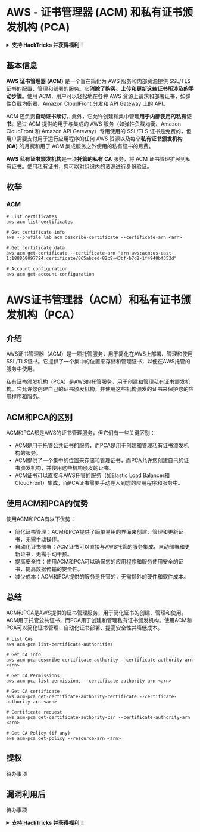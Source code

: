 # AWS - 证书管理器 (ACM) 和私有证书颁发机构 (PCA)

<details>

<summary><strong>支持 HackTricks 并获得福利！</strong></summary>

* 如果您想在 HackTricks 中看到您的公司广告，或者如果您想访问 PEASS 的最新版本或下载 HackTricks 的 PDF，请查看[**订阅计划**](https://github.com/sponsors/carlospolop)！
* 获取[**官方 PEASS 和 HackTricks 商品**](https://peass.creator-spring.com)
* 发现[**PEASS 家族**](https://opensea.io/collection/the-peass-family)，我们的独家[**NFT**](https://opensea.io/collection/the-peass-family)收藏品
* **加入** 💬 [**Discord 群组**](https://discord.gg/hRep4RUj7f) 或 [**Telegram 群组**](https://t.me/peass) 或 **关注**我的 **Twitter** 🐦 [**@carlospolopm**](https://twitter.com/carlospolopm)**。**
* **通过向** [**HackTricks**](https://github.com/carlospolop/hacktricks) **和** [**HackTricks Cloud**](https://github.com/carlospolop/hacktricks-cloud) **github 仓库提交 PR 来分享您的黑客技巧。**

</details>

## 基本信息

**AWS 证书管理器 (ACM)** 是一个旨在简化为 AWS 服务和内部资源提供 SSL/TLS 证书的配置、管理和部署的服务。它**消除了购买、上传和更新这些证书所涉及的手动步骤**。使用 ACM，用户可以轻松地在各种 AWS 资源上请求和部署证书，如弹性负载均衡器、Amazon CloudFront 分发和 API Gateway 上的 API。

ACM 还负责**自动证书续订**。此外，它允许创建和集中管理**用于内部使用的私有证书**。通过 ACM 提供的用于与集成的 AWS 服务（如弹性负载均衡、Amazon CloudFront 和 Amazon API Gateway）专用使用的 SSL/TLS 证书是免费的，但用户需要支付用于运行应用程序的任何 AWS 资源以及每个**私有证书颁发机构 (CA)** 的月费和用于 ACM 集成服务之外使用的私有证书的月费。

**AWS 私有证书颁发机构**是一项**托管的私有 CA** 服务，将 ACM 证书管理扩展到私有证书。使用私有证书，您可以对组织内的资源进行身份验证。

## 枚举

### ACM
```
# List certificates
aws acm list-certificates

# Get certificate info
aws --profile lab acm describe-certificate --certificate-arn <arn>

# Get certificate data
aws acm get-certificate --certificate-arn "arn:aws:acm:us-east-1:188868097724:certificate/865abced-82c9-43bf-b7d2-1f4948bf353d"

# Account configuration
aws acm get-account-configuration
```
# AWS证书管理器（ACM）和私有证书颁发机构（PCA）

## 介绍

AWS证书管理器（ACM）是一项托管服务，用于简化在AWS上部署、管理和使用SSL/TLS证书。它提供了一个集中的位置来存储和管理证书，以便在AWS托管的服务中使用。

私有证书颁发机构（PCA）是AWS的托管服务，用于创建和管理私有证书颁发机构。它允许您创建自己的证书颁发机构，并使用这些机构颁发的证书来保护您的应用程序和服务。

## ACM和PCA的区别

ACM和PCA都是AWS的证书管理服务，但它们有一些关键区别：

- ACM是用于托管公共证书的服务，而PCA是用于创建和管理私有证书颁发机构的服务。
- ACM提供了一个集中的位置来存储和管理证书，而PCA允许您创建自己的证书颁发机构，并使用这些机构颁发的证书。
- ACM证书可以直接与AWS托管的服务（如Elastic Load Balancer和CloudFront）集成，而PCA证书需要手动导入到您的应用程序和服务中。

## 使用ACM和PCA的优势

使用ACM和PCA有以下优势：

- 简化证书管理：ACM和PCA提供了简单易用的界面来创建、管理和更新证书，无需手动操作。
- 自动化证书部署：ACM证书可以直接与AWS托管的服务集成，自动部署和更新证书，无需手动干预。
- 提高安全性：使用ACM和PCA可以确保您的应用程序和服务使用安全的证书，提高数据传输的安全性。
- 减少成本：ACM和PCA提供的服务是托管的，无需额外的硬件和软件成本。

## 总结

ACM和PCA是AWS提供的证书管理服务，用于简化证书的创建、管理和使用。ACM用于托管公共证书，而PCA用于创建和管理私有证书颁发机构。使用ACM和PCA可以简化证书管理、自动化证书部署、提高安全性并降低成本。
```
# List CAs
aws acm-pca list-certificate-authorities

# Get CA info
aws acm-pca describe-certificate-authority --certificate-authority-arn <arn>

# Get CA Permissions
aws acm-pca list-permissions --certificate-authority-arn <arn>

# Get CA certificate
aws acm-pca get-certificate-authority-certificate --certificate-authority-arn <arn>

# Certificate request
aws acm-pca get-certificate-authority-csr --certificate-authority-arn <arn>

# Get CA Policy (if any)
aws acm-pca get-policy --resource-arn <arn>
```
## 提权

待办事项

## 漏洞利用后

待办事项

<details>

<summary><strong>支持 HackTricks 并获得福利！</strong></summary>

* 如果您想在 HackTricks 中看到您的公司广告，或者如果您想访问 PEASS 的最新版本或下载 HackTricks 的 PDF，请查看[**订阅计划**](https://github.com/sponsors/carlospolop)！
* 获得[**官方 PEASS 和 HackTricks 商品**](https://peass.creator-spring.com)
* 发现[**PEASS 家族**](https://opensea.io/collection/the-peass-family)，我们的独家[**NFT**](https://opensea.io/collection/the-peass-family)收藏品
* **加入** 💬 [**Discord 群组**](https://discord.gg/hRep4RUj7f) 或 [**Telegram 群组**](https://t.me/peass) 或 **关注**我的 **Twitter** 🐦 [**@carlospolopm**](https://twitter.com/carlospolopm)**。**
* 通过向 [**HackTricks**](https://github.com/carlospolop/hacktricks) 和 [**HackTricks Cloud**](https://github.com/carlospolop/hacktricks-cloud) github 仓库提交 PR 来**分享您的黑客技巧**。

</details>
